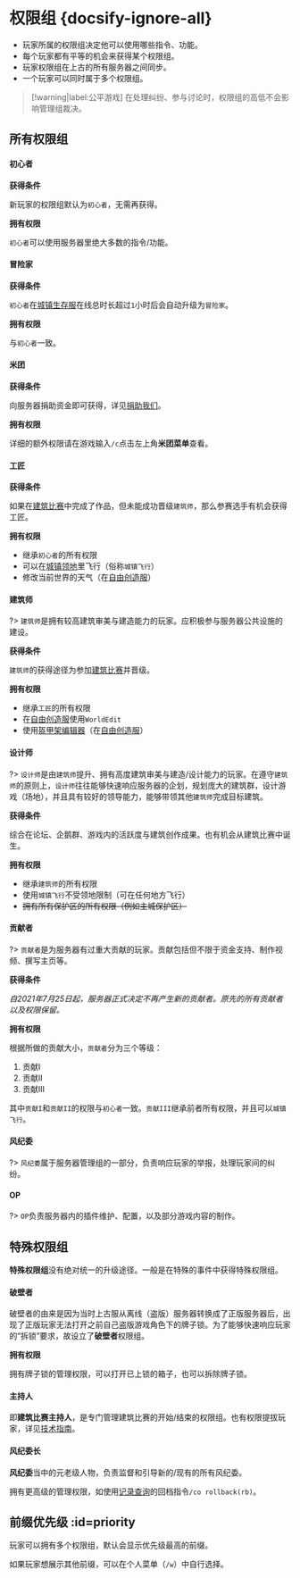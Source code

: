 [server-survival]: /servers/survival.md
[server-creative]: /servers/creative.md
[worlds-of-survival]: /servers/survival.md#home

# 权限组 {docsify-ignore-all}

- 玩家所属的权限组决定他可以使用哪些指令、功能。
- 每个玩家都有平等的机会来获得某个权限组。
- 玩家权限组在上古的所有服务器之间同步。
- 一个玩家可以同时属于多个权限组。

> [!warning|label:公平游戏]
> 在处理纠纷、参与讨论时，权限组的高低不会影响管理组裁决。

## 所有权限组

<!-- tabs:start -->

#### **初心者**

**获得条件**

新玩家的权限组默认为`初心者`，无需再获得。

**拥有权限**

`初心者`可以使用服务器里绝大多数的指令/功能。

#### **冒险家**

**获得条件**

`初心者`在[城镇生存服][server-survival]在线总时长超过`1`小时后会自动升级为`冒险家`。

**拥有权限**

与`初心者`一致。

#### **米团**

**获得条件**

向服务器捐助资金即可获得，详见[捐助我们](/sponsor.md)。

**拥有权限**

详细的额外权限请在游戏输入`/c`点击左上角**米团菜单**查看。

#### **工匠**

**获得条件**

如果在[建筑比赛](games/build.md)中完成了作品，但未能成功晋级`建筑师`，那么参赛选手有机会获得工匠。

**拥有权限**

- 继承`初心者`的所有权限
- 可以在[城镇领地](/features/towny.md)里飞行（俗称`城镇飞行`）
- 修改当前世界的天气（在[自由创造服][server-creative]）

#### **建筑师**

?> `建筑师`是拥有较高建筑审美与建造能力的玩家。应积极参与服务器公共设施的建设。

**获得条件**

`建筑师`的获得途径为参加[建筑比赛](games/build.md)并晋级。

**拥有权限**

- 继承`工匠`的所有权限
- 在[自由创造服][server-creative]使用`WorldEdit`
- 使用[盔甲架编辑器](/features/ast.md)（在[自由创造服][server-creative]）

#### **设计师**

?> `设计师`是由`建筑师`提升、拥有高度建筑审美与建造/设计能力的玩家。在遵守`建筑师`的原则上，`设计师`往往能够快速响应服务器的企划，规划庞大的建筑群，设计游戏（场地），并且具有较好的领导能力，能够带领其他`建筑师`完成目标建筑。

**获得条件**

综合在论坛、企鹅群、游戏内的活跃度与建筑创作成果。也有机会从建筑比赛中诞生。

**拥有权限**

- 继承`建筑师`的所有权限
- 使用`城镇飞行`不受领地限制（可在任何地方飞行）
- ~~拥有所有保护区的所有权限（例如主城保护区）~~

#### **贡献者**

?> `贡献者`是为服务器有过重大贡献的玩家。贡献包括但不限于资金支持、制作视频、撰写主页等。

**获得条件**

*自2021年7月25日起，服务器正式决定不再产生新的贡献者。原先的所有贡献者以及权限保留。*

**拥有权限**

根据所做的贡献大小，`贡献者`分为三个等级：

1. 贡献I
2. 贡献II
3. 贡献III

其中`贡献I`和`贡献II`的权限与`初心者`一致。`贡献III`继承前者所有权限，并且可以`城镇飞行`。

#### **风纪委**

?> `风纪委`属于服务器管理组的一部分，负责响应玩家的举报，处理玩家间的纠纷。

#### **OP**

?> `OP`负责服务器内的插件维护、配置，以及部分游戏内容的制作。

<!-- tabs:end -->

## 特殊权限组

**特殊权限组**没有绝对统一的升级途径。一般是在特殊的事件中获得特殊权限组。

<!-- tabs:start -->

#### **破壁者**

破壁者的由来是因为当时上古服从离线（盗版）服务器转换成了正版服务器后，出现了正版玩家无法打开之前自己盗版游戏角色下的牌子锁。为了能够快速响应玩家的“拆锁”要求，故设立了**破壁者**权限组。

**拥有权限**

拥有牌子锁的管理权限，可以打开已上锁的箱子，也可以拆除牌子锁。

#### **主持人**

即**建筑比赛主持人**，是专门管理建筑比赛的开始/结束的权限组。也有权限提拔玩家，详见[技术指南](/staff/build-battle/tech-spec.md)。

#### **风纪委长**

**风纪委**当中的元老级人物，负责监督和引导新的/现有的所有风纪委。

拥有更高级的管理权限，如使用[记录查询](/features/logblock.md)的回档指令`/co rollback(rb)`。

<!-- tabs:end -->

## 前缀优先级 :id=priority

玩家可以拥有多个权限组，默认会显示优先级最高的前缀。

如果玩家想展示其他前缀，可以在个人菜单（`/w`）中自行选择。
